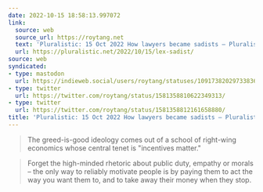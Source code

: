 ```yaml
---
date: 2022-10-15 18:58:13.997072
link:
  source: web
  source_url: https://roytang.net
  text: 'Pluralistic: 15 Oct 2022 How lawyers became sadists – Pluralistic'
  url: https://pluralistic.net/2022/10/15/lex-sadist/
source: web
syndicated:
- type: mastodon
  url: https://indieweb.social/users/roytang/statuses/109173820297338361
- type: twitter
  url: https://twitter.com/roytang/status/1581358810622349313/
- type: twitter
  url: https://twitter.com/roytang/status/1581358812161658880/
title: 'Pluralistic: 15 Oct 2022 How lawyers became sadists – Pluralistic'
---
```


> The greed-is-good ideology comes out of a school of right-wing economics whose central tenet is "incentives matter." 
<!--sep--> 
> Forget the high-minded rhetoric about public duty, empathy or morals – the only way to reliably motivate people is by paying them to act the way you want them to, and to take away their money when they stop.